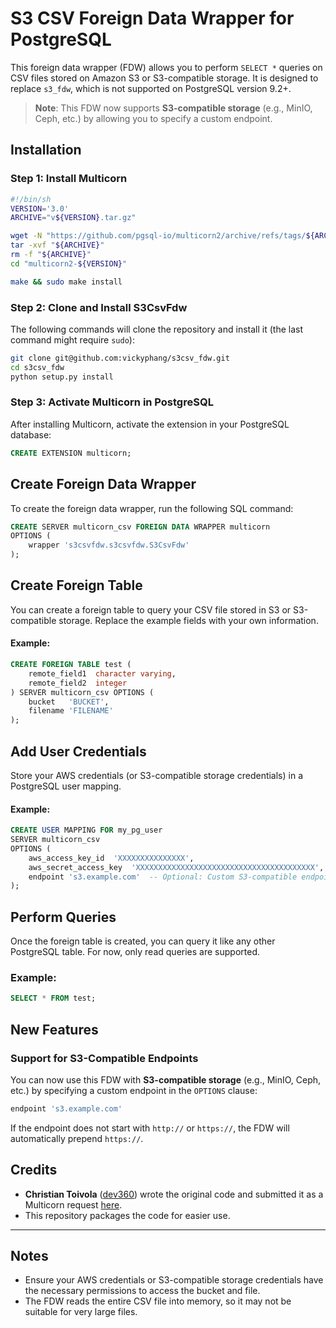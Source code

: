 # S3 CSV Foreign Data Wrapper for PostgreSQL

This foreign data wrapper (FDW) allows you to perform `SELECT *` queries on CSV files stored on Amazon S3 or S3-compatible storage. It is designed to replace `s3_fdw`, which is not supported on PostgreSQL version 9.2+.

> **Note**: This FDW now supports **S3-compatible storage** (e.g., MinIO, Ceph, etc.) by allowing you to specify a custom endpoint.


## Installation

### Step 1: Install Multicorn


```bash
#!/bin/sh
VERSION='3.0'
ARCHIVE="v${VERSION}.tar.gz"

wget -N "https://github.com/pgsql-io/multicorn2/archive/refs/tags/${ARCHIVE}"
tar -xvf "${ARCHIVE}"
rm -f "${ARCHIVE}"
cd "multicorn2-${VERSION}"

make && sudo make install
```

### Step 2: Clone and Install S3CsvFdw

The following commands will clone the repository and install it (the last command might require `sudo`):

```bash
git clone git@github.com:vickyphang/s3csv_fdw.git
cd s3csv_fdw
python setup.py install
```

### Step 3: Activate Multicorn in PostgreSQL

After installing Multicorn, activate the extension in your PostgreSQL database:

```sql
CREATE EXTENSION multicorn;
```


## Create Foreign Data Wrapper

To create the foreign data wrapper, run the following SQL command:

```sql
CREATE SERVER multicorn_csv FOREIGN DATA WRAPPER multicorn
OPTIONS (
    wrapper 's3csvfdw.s3csvfdw.S3CsvFdw'
);
```


## Create Foreign Table

You can create a foreign table to query your CSV file stored in S3 or S3-compatible storage. Replace the example fields with your own information.

#### Example:

```sql
CREATE FOREIGN TABLE test (
    remote_field1  character varying,
    remote_field2  integer
) SERVER multicorn_csv OPTIONS (
    bucket   'BUCKET',
    filename 'FILENAME'
);
```


## Add User Credentials

Store your AWS credentials (or S3-compatible storage credentials) in a PostgreSQL user mapping.

#### Example:

```sql
CREATE USER MAPPING FOR my_pg_user
SERVER multicorn_csv
OPTIONS (
    aws_access_key_id  'XXXXXXXXXXXXXXX',
    aws_secret_access_key  'XXXXXXXXXXXXXXXXXXXXXXXXXXXXXXXXXXXXXXXX',
    endpoint 's3.example.com'  -- Optional: Custom S3-compatible endpoint
);
```


## Perform Queries

Once the foreign table is created, you can query it like any other PostgreSQL table. For now, only read queries are supported.

### Example:

```sql
SELECT * FROM test;
```


## New Features

### Support for S3-Compatible Endpoints

You can now use this FDW with **S3-compatible storage** (e.g., MinIO, Ceph, etc.) by specifying a custom endpoint in the `OPTIONS` clause:

```sql
endpoint 's3.example.com'
```

If the endpoint does not start with `http://` or `https://`, the FDW will automatically prepend `https://`.


## Credits

- **Christian Toivola** ([dev360](https://github.com/dev360)) wrote the original code and submitted it as a Multicorn request [here](https://github.com/Kozea/Multicorn/pull/49).
- This repository packages the code for easier use.

---

## Notes

- Ensure your AWS credentials or S3-compatible storage credentials have the necessary permissions to access the bucket and file.
- The FDW reads the entire CSV file into memory, so it may not be suitable for very large files.
